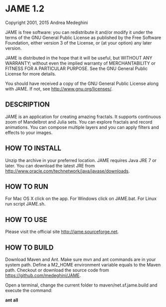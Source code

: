 # JAME 1.2

Copyright 2001, 2015 Andrea Medeghini

JAME is free software: you can redistribute it and/or modify
it under the terms of the GNU General Public License as published by
the Free Software Foundation, either version 3 of the License, or
(at your option) any later version.

JAME is distributed in the hope that it will be useful,
but WITHOUT ANY WARRANTY; without even the implied warranty of
MERCHANTABILITY or FITNESS FOR A PARTICULAR PURPOSE.  See the
GNU General Public License for more details.

You should have received a copy of the GNU General Public License
along with JAME.  If not, see http://www.gnu.org/licenses/.


## DESCRIPTION

JAME is an application for creating amazing fractals. It supports continuous zoom of Mandelbrot and Julia sets. You can explore fractals and record animations. You can compose multiple layers and you can apply filters and effects to your images.


## HOW TO INSTALL

Unzip the archive in your preferred location. JAME requires Java JRE 7 or later. You can download the latest JRE from http://www.oracle.com/technetwork/java/javase/downloads. 


## HOW TO RUN

For Mac OS X click on the app. For Windows click on JAME.bat. For Linux run script JAME.sh.


## HOW TO USE

Please visit the official site http://jame.sourceforge.net.


## HOW TO BUILD

Download Maven and Ant. Make sure mvn and ant commands are in your system path. Define a M2_HOME environment variable equals to the Maven path. Checkout or download the source code from https://github.com/medeghini/JAME.

Open a terminal, change the current folder to maven/net.sf.jame.build and execute the command:

**ant all**

